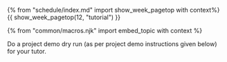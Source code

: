 {% from "schedule/index.md" import show_week_pagetop with context%}
{{ show_week_pagetop(12, "tutorial") }}

{% from "common/macros.njk" import embed_topic with context %}

Do a project demo dry run (as per project demo instructions given below) for your tutor.

<panel src="../../admin/project-deliverables.md#project-deliverables-demo" header="Admin {{ icon_embedding }} Project → Deliverables → Demo" minimized />
